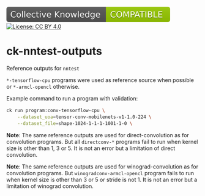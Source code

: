 [![compatibility](https://github.com/ctuning/ck-guide-images/blob/master/ck-compatible.svg)](https://github.com/ctuning/ck)
[![License: CC BY 4.0](https://img.shields.io/badge/License-CC%20BY%204.0-lightgrey.svg)](http://creativecommons.org/licenses/by/4.0/)

# ck-nntest-outputs
Reference outputs for `nntest`

`*-tensorflow-cpu` programs were used as reference source when possible or `*-armcl-opencl` otherwise.

Example command to run a program with validation:

```bash
ck run program:conv-tensorflow-cpu \
    --dataset_uoa=tensor-conv-mobilenets-v1-1.0-224 \
    --dataset_file=shape-1024-1-1-1-1001-1-0 \
```

**Note**: The same reference outputs are used for direct-convolution as for convolution programs. But all `directconv-*` programs fail to run when kernel size is other than 1, 3 or 5. It is not an error but a limitation of direct convolution.

**Note**: The same reference outputs are used for winograd-convolution as for convolution programs. But `winogradconv-armcl-opencl` program fails to run when kernel size is other than 3 or 5 or stride is not 1. It is not an error but a limitation of winograd convolution.